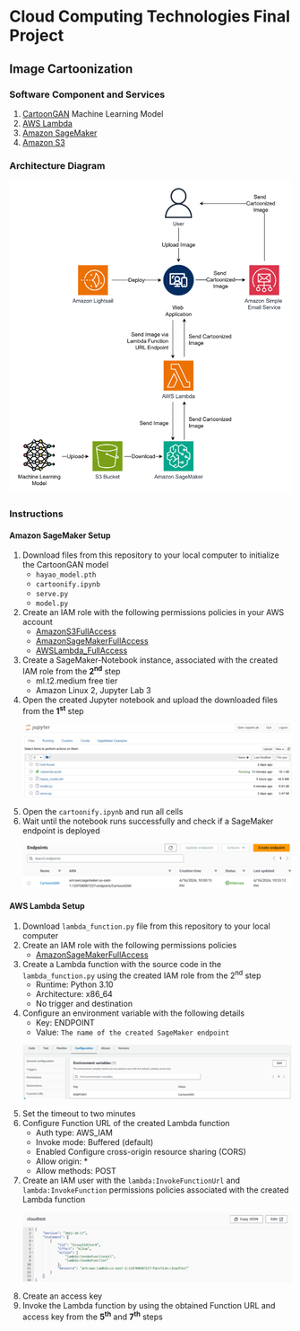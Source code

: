 # Cloud Computing Technologies Final Project
## Image Cartoonization

### Software Component and Services
1. [CartoonGAN](https://github.com/Yijunmaverick/CartoonGAN-Test-Pytorch-Torch?tab=readme-ov-file) Machine Learning Model
2. [AWS Lambda](https://aws.amazon.com/th/lambda/)
3. [Amazon SageMaker](https://aws.amazon.com/sagemaker/)
4. [Amazon S3](https://aws.amazon.com/th/s3/)

### Architecture Diagram
<p align="center">
<img src="./resource/arch_diagram.png">
</p>

### Instructions
#### Amazon SageMaker Setup
1. Download files from this repository to your local computer to initialize the CartoonGAN model
    - `hayao_model.pth`
    - `cartoonify.ipynb`
    - `serve.py`
    - `model.py`
2. Create an IAM role with the following permissions policies in your AWS account
    - [AmazonS3FullAccess](https://docs.aws.amazon.com/aws-managed-policy/latest/reference/AmazonS3FullAccess.html)
    - [AmazonSageMakerFullAccess](https://docs.aws.amazon.com/aws-managed-policy/latest/reference/AmazonSageMakerFullAccess.html)
    - [AWSLambda_FullAccess](https://docs.aws.amazon.com/aws-managed-policy/latest/reference/AWSLambda_FullAccess.html)
3. Create a SageMaker-Notebook instance, associated with the created IAM role from the <b>2<sup>nd</sup></b> step
    - ml.t2.medium free tier
    - Amazon Linux 2, Jupyter Lab 3
4. Open the created Jupyter notebook and upload the downloaded files from the <b>1<sup>st</sup></b> step
    <p align="center">
    <img src="./resource/jupyterNb.png">
    </p>
5. Open the `cartoonify.ipynb` and run all cells
6. Wait until the notebook runs successfully and check if a SageMaker endpoint is deployed
    <p align="center">
    <img src="./resource/endpoint.png">
    </p>
#### AWS Lambda Setup
1. Download `lambda_function.py` file from this repository to your local computer
2. Create an IAM role with the following permissions policies
    - [AmazonSageMakerFullAccess](https://docs.aws.amazon.com/aws-managed-policy/latest/reference/AmazonSageMakerFullAccess.html)
3. Create a Lambda function with the source code in the `lambda_function.py` using the created IAM role from the 2<sup>nd</sup> step
    - Runtime: Python 3.10
	- Architecture: x86_64
    - No trigger and destination
4. Configure an environment variable with the following details
	- Key: ENDPOINT
	- Value: `The name of the created SageMaker endpoint`
    <p align="center">
    <img src="./resource/virtualEnv.png">
    </p>
5. Set the timeout to two minutes
6. Configure Function URL of the created Lambda function
	- Auth type: AWS_IAM
	- Invoke mode: Buffered (default)
	- Enabled Configure cross-origin resource sharing (CORS)
	- Allow origin: *
	- Allow methods: POST
7. Create an IAM user with the `lambda:InvokeFunctionUrl` and `lambda:InvokeFunction` permissions policies associated with the created Lambda function
    <p align="center">
    <img src="./resource/iamUser.png">
    </p>
8. Create an access key
9. Invoke the Lambda function by using the obtained Function URL and access key from the <b>5<sup>th</sup></b> and <b>7<sup>th</sup></b> steps